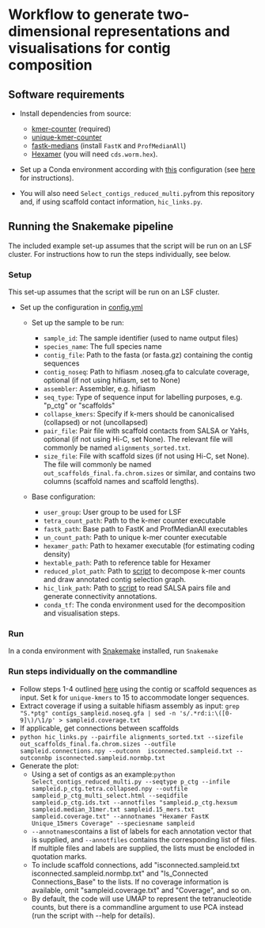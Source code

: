 # Workflow to generate two-dimensional representations and visualisations for contig composition

## Software requirements
- Install dependencies from source:
  - <a href="https://github.com/CobiontID/kmer-counter">kmer-counter</a> (required)
  - <a href="https://github.com/CobiontID/unique-kmer-counts">unique-kmer-counter</a>
  - <a href="https://github.com/CobiontID/fastk-medians">fastk-medians</a> (install `FastK` and `ProfMedianAll`)
  - <a href="https://github.com/richarddurbin/hexamer">Hexamer</a> (you will need `cds.worm.hex`).

- Set up a Conda environment according with <a href="https://github.com/CobiontID/read_VAE/blob/main/env_kmerviz.yaml">this</a> configuration (see <a href="https://conda.io/projects/conda/en/latest/user-guide/tasks/manage-environments.html#creating-an-environment-from-an-environment-yml-file">here</a> for instructions).

- You will also need `Select_contigs_reduced_multi.py`from this repository and, if using scaffold contact information, `hic_links.py`.

## Running the Snakemake pipeline
The included example set-up assumes that the script will be run on an LSF cluster. For instructions how to run the steps individually, see below.

### Setup
This set-up assumes that the script will be run on an LSF cluster.

- Set up the configuration in <a href="https://github.com/CobiontID/read_VAE/blob/main/contig_tools/config.yml">config.yml</a>
  - Set up the sample to be run: 
     - `sample_id`: The sample identifier (used to name output files)
     - `species_name`: The full species name 
     - `contig_file`: Path to the fasta (or fasta.gz) containing the contig sequences
     - `contig_noseq`: Path to hifiasm .noseq.gfa to calculate coverage, optional (if not using hifiasm, set to None)
     - `assembler`: Assembler, e.g. hifiasm
     - `seq_type`: Type of sequence input for labelling purposes, e.g. "p_ctg" or "scaffolds"
     - `collapse_kmers`: Specify if k-mers should be canonicalised (collapsed) or not (uncollapsed)
     - `pair_file`: Pair file with scaffold contacts from SALSA or YaHs, optional (if not using Hi-C, set None). The relevant file will commonly be named `alignments_sorted.txt`.
     - `size_file`: File with scaffold sizes (if not using Hi-C, set None). The file will commonly be named `out_scaffolds_final.fa.chrom.sizes` or similar, and contains two columns (scaffold names and scaffold lengths).

  - Base configuration:
     - `user_group`: User group to be used for LSF
     - `tetra_count_path`: Path to the k-mer counter executable
     - `fastk_path`: Base path to FastK and ProfMedianAll executables
     - `un_count_path`: Path to unique k-mer counter executable
     - `hexamer_path`: Path to hexamer executable (for estimating coding density)
     - `hextable_path`: Path to reference table for Hexamer
     - `reduced_plot_path`: Path to <a href="https://github.com/CobiontID/read_VAE/blob/main/contig_tools/scripts/Select_contigs_reduced_multi.py">script</a> to decompose k-mer counts and draw annotated contig selection graph.
     - `hic_link_path`: Path to <a href="https://github.com/CobiontID/read_VAE/blob/main/contig_tools/scripts/hic_links.py">script</a> to read SALSA pairs file and generate connectivity annotations.
     - `conda_tf`: The conda environment used for the decomposition and visualisation steps.

### Run
In a conda environment with <a href="https://snakemake.readthedocs.io/en/stable/">Snakemake</a> installed, run `Snakemake`

### Run steps individually on the commandline
- Follow steps 1-4 outlined [here](https://github.com/CobiontID/read_VAE/blob/main/read_tools/Workflow.md) using the contig or scaffold sequences as input. Set k for `unique-kmers` to 15 to accommodate longer sequences.
- Extract coverage if using a suitable hifiasm assembly as input:
`grep "S.*ptg" contigs_sampleid.noseq.gfa | sed -n 's/.*rd:i:\([0-9]\)/\1/p' > sampleid.coverage.txt`
- If applicable, get connections between scaffolds
- `python hic_links.py --pairfile alignments_sorted.txt --sizefile out_scaffolds_final.fa.chrom.sizes --outfile sampleid.connections.npy --outconn  isconnected.sampleid.txt --outconnbp isconnected.sampleid.normbp.txt`
- Generate the plot:
  - Using a set of contigs as an example:`python Select_contigs_reduced_multi.py --seqtype p_ctg --infile sampleid.p_ctg.tetra.collapsed.npy --outfile sampleid_p_ctg_multi_select.html --seqidfile sampleid.p_ctg.ids.txt --annotfiles "sampleid.p_ctg.hexsum sampleid.median_31mer.txt sampleid.15_mers.txt sampleid.coverage.txt" --annotnames "Hexamer FastK Unique_15mers Coverage" --speciesname sampleid`
  - `--annotnames`contains a list of labels for each annotation vector that is supplied, and `--annotfiles` contains the corresponding list of files. If multiple files and labels are supplied, the lists must be encloded in quotation marks.
  - To include scaffold connections, add "isconnected.sampleid.txt isconnected.sampleid.normbp.txt" and "Is_Connected Connections_Base" to the lists. If no coverage information is available, omit "sampleid.coverage.txt" and "Coverage", and so on.
  - By default, the code will use UMAP to represent the tetranucleotide counts, but there is a commandline argument to use PCA instead (run the script with --help for details).
